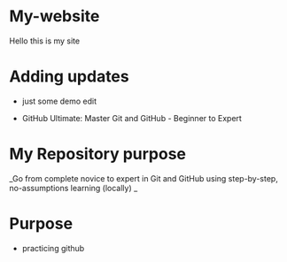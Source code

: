 # My-website

Hello this is my site

# Adding updates
* just some demo edit 

* GitHub Ultimate: Master Git and GitHub - Beginner to Expert 
# My Repository purpose
_Go from complete novice to expert in Git and GitHub using step-by-step, no-assumptions learning (locally) _

# Purpose
* practicing github
